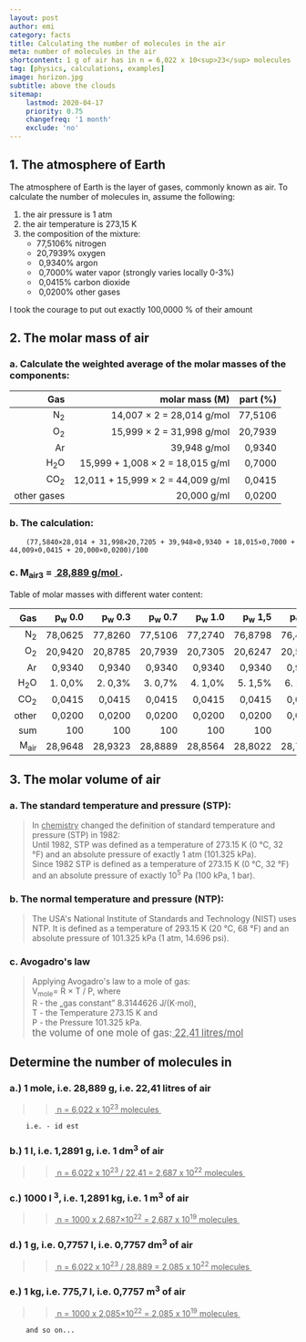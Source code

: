 ```yaml
---
layout: post
author: emi
category: facts
title: Calculating the number of molecules in the air
meta: number of molecules in the air
shortcontent: 1 g of air has in n = 6,022 x 10<sup>23</sup> molecules
tag: [physics, calculations, examples]
image: horizon.jpg
subtitle: above the clouds
sitemap:
    lastmod: 2020-04-17
    priority: 0.75
    changefreq: '1 month'
    exclude: 'no'
---
```


## 1. The atmosphere of Earth

The atmosphere of Earth is the layer of gases, commonly known as air.
To calculate the number of molecules in, assume the following:
1. the air pressure is 1 atm
2. the air temperature is 273,15 K
3. the composition of the mixture:
    - 77,5106% nitrogen
    - 20,7939% oxygen
    - &nbsp;0,9340% argon
    - &nbsp;0,7000% water vapor (strongly varies locally 0-3%)
    - &nbsp;0,0415% carbon dioxide
    - &nbsp;0,0200% other gases

I took the courage to put out exactly 100,0000 % of their amount

## 2. The molar mass of air

### a. Calculate the weighted average of the molar masses of the components:

| Gas               | molar mass (M)                    | part (%)       |
| ----------------: | -------------:                    | -------------: |
| N<sub>2</sub>     | 14,007 × 2 = 28,014 g/mol         | 77,5106        |
| O<sub>2</sub>     | 15,999 × 2 = 31,998 g/mol         | 20,7939        |
| Ar                | 39,948 g/mol                      | 0,9340         |
| H<sub>2</sub>O    | 15,999 + 1,008 × 2 = 18,015 g/ml  | 0,7000         |
| CO<sub>2</sub>    | 12,011 + 15,999 × 2 = 44,009 g/ml | 0,0415         |
| other gases       | 20,000 g/ml                       | 0,0200         |

### b. The calculation:

        (77,5840×28,014 + 31,998×20,7205 + 39,948×0,9340 + 18,015×0,7000 + 44,009×0,0415 + 20,000×0,0200)/100

### c. M<sub>air3</sub> = <u>&nbsp;28,889 g/mol&nbsp;</u>.

Table of molar masses with different water content:  

| Gas            | p<sub>w</sub> 0.0  | p<sub>w</sub> 0.3 | p<sub>w</sub> 0.7 | p<sub>w</sub> 1.0 | p<sub>w</sub> 1,5 | p<sub>w</sub> 2,0 | p<sub>w</sub> 3,0 | p<sub>w</sub> 5,0 |
|    ----------: | ----:   | ------: | ------: | ------: | ------: | ------: | ------: | ------: |
| N<sub>2</sub>  | 78,0625 | 77,8260 | 77,5106 | 77,2740 | 76,8798 | 76,4856 | 75,6971 | 74,1201 |
| O<sub>2</sub>  | 20,9420 | 20,8785 | 20,7939 | 20,7305 | 20,6247 | 20,5189 | 20,3074 | 19,8844 |
| Ar             | 0,9340  | 0,9340  | 0,9340  | 0,9340  | 0,9340  | 0,9340  | 0,9340  | 0,9340  |
| H<sub>2</sub>O | 1. 0,0% | 2. 0,3% | 3. 0,7% | 4. 1,0% | 5. 1,5% | 6. 2,0% | 7. 3,0% | 8. 5,0% |
| CO<sub>2</sub> | 0,0415  | 0,0415  | 0,0415  | 0,0415  | 0,0415  | 0,0415  | 0,0415  | 0,0415  |
| other          | 0,0200  | 0,0200  | 0,0200  | 0,0200  | 0,0200  | 0,0200  | 0,0200  | 0,0200  |
| sum            | 100     | 100     | 100     | 100     | 100     | 100     | 100     | 100     |
| M<sub>air</sub>| 28,9648 | 28,9323 | 28,8889 | 28,8564 | 28,8022 | 28,7480 | 28,6396 | 28,4227 |

## 3. The molar volume of air

### a. The standard temperature and pressure (STP):

>In <u>chemistry</u> changed the definition of standard temperature and pressure (STP) in 1982:  
Until 1982, STP was defined as a temperature of 273.15 K (0 °C, 32 °F) and an absolute pressure of exactly 1 atm (101.325 kPa).  
Since 1982 STP is defined as a temperature of 273.15 K (0 °C, 32 °F) and an absolute pressure of exactly 10<sup>5</sup> Pa (100 kPa, 1 bar).  

### b. The normal temperature and pressure (NTP):

>The USA's National Institute of Standards and Technology (NIST) uses NTP. It is defined as a temperature of 293.15 K (20 °C, 68 °F) and an absolute pressure of 101.325 kPa (1 atm, 14.696 psi).  

### c. Avogadro's law

>Applying Avogadro's law to a mole of gas:  
V<sub>mole</sub>= R × T / P, where  
R - the „gas constant” 8.3144626 J/(K⋅mol),  
T - the Temperature 273.15 K and  
P - the Pressure 101.325 kPa.  
<big> the volume of one mole of gas:<u> 22,41 litres/mol </u></big>

## Determine the number of molecules in

### a.) 1 mole, i.e. 28,889 g, i.e. 22,41 litres of air

>><u>&nbsp;n = 6,022 x 10<sup>23</sup> molecules&nbsp;</u>  

        i.e. - id est

### b.) 1 l, i.e. 1,2891 g, i.e. 1 dm<sup>3</sup> of air

>><u>&nbsp;n = 6,022 x 10<sup>23</sup> / 22,41 = 2,687 x 10<sup>22</sup> molecules&nbsp;</u>  

### c.) 1000 l <sup>3</sup>, i.e. 1,2891 kg, i.e. 1 m<sup>3</sup> of air

>><u>&nbsp;n = 1000 x 2,687×10<sup>22</sup> = 2,687 x 10<sup>19</sup> molecules&nbsp;</u>  

### d.) 1 g, i.e. 0,7757 l, i.e. 0,7757 dm<sup>3</sup> of air

>><u>&nbsp;n = 6,022 x 10<sup>23</sup> / 28,889 = 2,085 x 10<sup>22</sup> molecules&nbsp;</u>  

### e.) 1 kg, i.e. 775,7 l, i.e. 0,7757 m<sup>3</sup> of air

>><u>&nbsp;n = 1000 x 2,085×10<sup>22</sup> = 2,085 x 10<sup>19</sup> molecules&nbsp;</u>  

        and so on...



